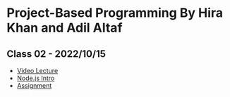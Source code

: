 # Project-Based Programming By Hira Khan and Adil Altaf

## Class 02 - 2022/10/15

- [Video Lecture](https://youtu.be/jpoRdRMi4k8)
- [Node.js Intro](https://docs.google.com/presentation/d/1eOLJTN0FyVAw6lMUvA_XYLORKnudWXyzXsB6sg5oPIs/edit?usp=sharing)
- [Assignment](../assignments/class_02-20221015/)
